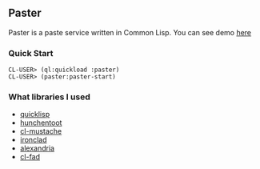 ## Paster

Paster is a paste service written in Common Lisp.
You can see demo [here](http://paster-1984.herokuapp.com)

### Quick Start

    CL-USER> (ql:quickload :paster)
    CL-USER> (paster:paster-start)

### What libraries I used

* [quicklisp](http://www.quicklisp.org)
* [hunchentoot](http://weitz.de/hunchentoot)
* [cl-mustache](https://github.com/kanru/cl-mustache)
* [ironclad](http://www.cliki.net/Ironclad)
* [alexandria](http://common-lisp.net/project/alexandria)
* [cl-fad](http://weitz.de/cl-fad)